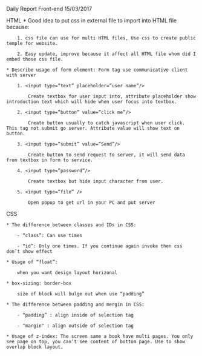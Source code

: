 ﻿Daily Report Front-end 15/03/2017				

HTML
	* Good idea to put css in external file to import into HTML file because:	

		1. css file can use for multi HTML files, Use css to create public temple for website.

		2. Easy update, improve because it affect all HTML file whom did I embed those css file.

	* Describe usage of form element: Form tag use communicative client with server

		1. <input type=”text” placeholder=”user name”/>

			Create textbox for user input into, attribute placeholder show introduction text which will hide when user focus into textbox.

		2. <input type=”button” value=”click me”/>

			Create button usually to catch javascript when user click. This tag not submit go server. Attribute value will show text on button.

		3. <input type=”submit” value=”Send”/>

			Create button to send request to server, it will send data from textbox in form to service.

		4. <input type=”password”/> 

			Create textbox but hide input character from user.

		5. <input type=”file” />

			Open popup to get url in your PC and put server	

		
CSS

	* The difference between classes and IDs in CSS:

		- “class”: Can use times

		- “id”: Only one times. If you continue again invoke then css don’t show effect

	* Usage of “float”:

		when you want design layout horizonal

	* box-sizing: border-box

		size of block will bulge out when use “padding”

	* The difference between padding and mergin in CSS:

		- “padding” : align inside of selection tag

		- "margin" : align outside of selection tag

	* Usage of z-index: The screen same a book have multi pages. You only see page on top, you can’t see content of bottom page. Use to show overlap block layout.

